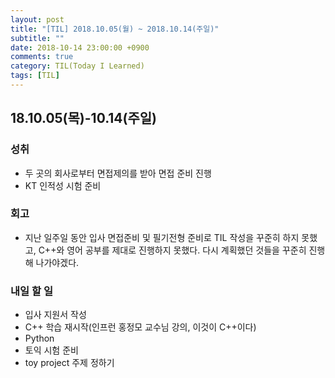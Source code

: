 ```yaml
---
layout: post
title: "[TIL] 2018.10.05(월) ~ 2018.10.14(주일)"
subtitle: ""
date: 2018-10-14 23:00:00 +0900
comments: true
category: TIL(Today I Learned)
tags: [TIL]
---
```


## 18.10.05(목)-10.14(주일)
### 성취
  - 두 곳의 회사로부터 면접제의를 받아 면접 준비 진행
  - KT 인적성 시험 준비

### 회고
  - 지난 일주일 동안 입사 면접준비 및 필기전형 준비로 TIL 작성을 꾸준히 하지 못했고, C++와 영어 공부를 제대로 진행하지 못했다. 다시 계획했던 것들을 꾸준히 진행해 나가야겠다.

### 내일 할 일
  - 입사 지원서 작성
  - C++ 학습 재시작(인프런 홍정모 교수님 강의, 이것이 C++이다)
  - Python
  - 토익 시험 준비
  - toy project 주제 정하기
